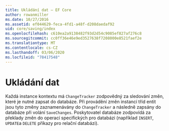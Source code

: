 ```yaml
---
title: Ukládání dat – EF Core
author: rowanmiller
ms.date: 10/27/2016
ms.assetid: ef044629-feca-4fd1-a48f-d208daedaf92
uid: core/saving/index
ms.openlocfilehash: c610ea2a9138482f93d2d54c9085ef827af276c8
ms.sourcegitcommit: cc0ff36e46e9ed3527638f7208000e8521faef2e
ms.translationtype: MT
ms.contentlocale: cs-CZ
ms.lasthandoff: 03/06/2020
ms.locfileid: "78417548"
---
```

# <a name="saving-data"></a>Ukládání dat

Každá instance kontextu má `ChangeTracker` zodpovědný za sledování změn, které je nutné zapsat do databáze. Při provádění změn instancí tříd entit jsou tyto změny zaznamenávány do `ChangeTracker` a následně zapsány do databáze při volání `SaveChanges`. Poskytovatel databáze zodpovídá za překlady změn do operací specifických pro databázi (například `INSERT`, `UPDATE`a `DELETE` příkazy pro relační databázi).
